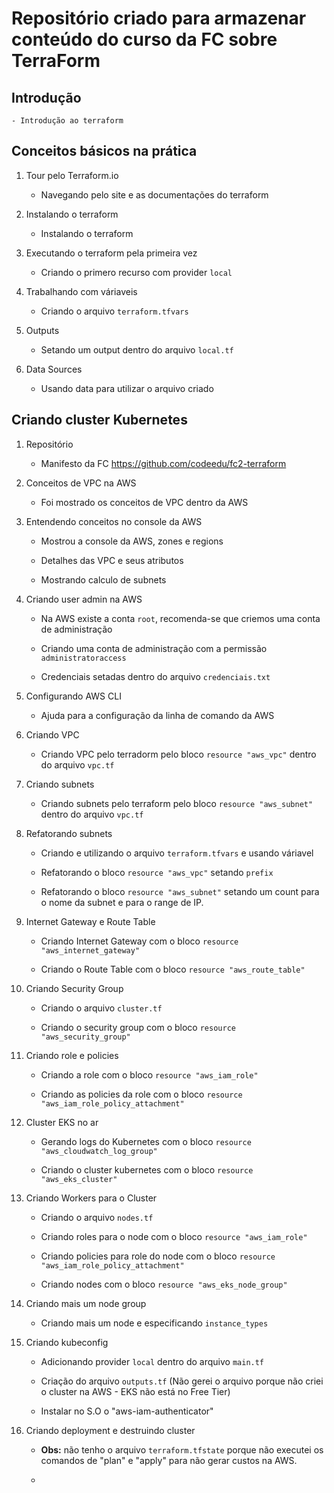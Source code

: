 # Repositório criado para armazenar conteúdo do curso da FC sobre TerraForm

## Introdução

    - Introdução ao terraform

## Conceitos básicos na prática

1. Tour pelo Terraform.io

    - Navegando pelo site e as documentações do terraform

2. Instalando o terraform

    - Instalando o terraform

3. Executando o terraform pela primeira vez

    - Criando o primero recurso com provider `local`

4. Trabalhando com váriaveis

    - Criando o arquivo `terraform.tfvars`

5. Outputs

    - Setando um output dentro do arquivo `local.tf`

6. Data Sources

    - Usando data para utilizar o arquivo criado

## Criando cluster Kubernetes

1. Repositório

    - Manifesto da FC <https://github.com/codeedu/fc2-terraform>

2. Conceitos de VPC na AWS

    - Foi mostrado os conceitos de VPC dentro da AWS

3. Entendendo conceitos no console da AWS

    - Mostrou a console da AWS, zones e regions

    - Detalhes das VPC e seus atributos

    - Mostrando calculo de subnets

4. Criando user admin na AWS

    - Na AWS existe a conta `root`, recomenda-se que criemos uma conta de administração

    - Criando uma conta de administração com a permissão `administratoraccess`

    - Credenciais setadas dentro do arquivo `credenciais.txt`

5. Configurando AWS CLI

    - Ajuda para a configuração da linha de comando da AWS

6. Criando VPC

    - Criando VPC pelo terradorm pelo bloco `resource "aws_vpc"` dentro do arquivo `vpc.tf`

7. Criando subnets

    - Criando subnets pelo terraform pelo bloco `resource "aws_subnet"` dentro do arquivo `vpc.tf`

8. Refatorando subnets

    - Criando e utilizando o arquivo `terraform.tfvars` e usando váriavel

    - Refatorando o bloco `resource "aws_vpc"` setando `prefix`

    - Refatorando o bloco `resource "aws_subnet"` setando um count para o nome da subnet e para o range de IP.

9. Internet Gateway e Route Table

    - Criando Internet Gateway com o bloco `resource "aws_internet_gateway"`

    - Criando o Route Table com o bloco `resource "aws_route_table"`

10. Criando Security Group

    - Criando o arquivo `cluster.tf`

    - Criando o security group com o bloco `resource "aws_security_group"`

11. Criando role e policies

    - Criando a role com o bloco `resource "aws_iam_role"`

    - Criando as policies da role com o bloco `resource "aws_iam_role_policy_attachment"`

12. Cluster EKS no ar

    - Gerando logs do Kubernetes com o bloco `resource "aws_cloudwatch_log_group"`

    - Criando o cluster kubernetes com o bloco `resource "aws_eks_cluster"`

13. Criando Workers para o Cluster

    - Criando o arquivo `nodes.tf`

    - Criando roles para o node com o bloco `resource "aws_iam_role"`

    - Criando policies para role do node com o bloco `resource "aws_iam_role_policy_attachment"`

    - Criando nodes com o bloco `resource "aws_eks_node_group"`

14. Criando mais um node group

    - Criando mais um node e especificando `instance_types`

15. Criando kubeconfig

    - Adicionando provider `local` dentro do arquivo `main.tf`

    - Criação do arquivo `outputs.tf` (Não gerei o arquivo porque não criei o cluster na AWS - EKS não está no Free Tier)

    - Instalar no S.O o "aws-iam-authenticator"

16. Criando deployment e destruindo cluster

    - **Obs:** não tenho o arquivo `terraform.tfstate` porque não executei os comandos de "plan" e "apply" para não gerar custos na AWS.

    -